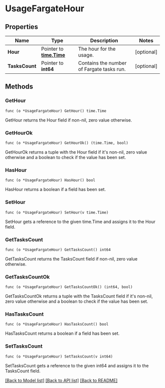 # UsageFargateHour

## Properties

Name | Type | Description | Notes
------------ | ------------- | ------------- | -------------
**Hour** | Pointer to [**time.Time**](time.Time.md) | The hour for the usage. | [optional] 
**TasksCount** | Pointer to **int64** | Contains the number of Fargate tasks run. | [optional] 

## Methods

### GetHour

`func (o *UsageFargateHour) GetHour() time.Time`

GetHour returns the Hour field if non-nil, zero value otherwise.

### GetHourOk

`func (o *UsageFargateHour) GetHourOk() (time.Time, bool)`

GetHourOk returns a tuple with the Hour field if it's non-nil, zero value otherwise
and a boolean to check if the value has been set.

### HasHour

`func (o *UsageFargateHour) HasHour() bool`

HasHour returns a boolean if a field has been set.

### SetHour

`func (o *UsageFargateHour) SetHour(v time.Time)`

SetHour gets a reference to the given time.Time and assigns it to the Hour field.

### GetTasksCount

`func (o *UsageFargateHour) GetTasksCount() int64`

GetTasksCount returns the TasksCount field if non-nil, zero value otherwise.

### GetTasksCountOk

`func (o *UsageFargateHour) GetTasksCountOk() (int64, bool)`

GetTasksCountOk returns a tuple with the TasksCount field if it's non-nil, zero value otherwise
and a boolean to check if the value has been set.

### HasTasksCount

`func (o *UsageFargateHour) HasTasksCount() bool`

HasTasksCount returns a boolean if a field has been set.

### SetTasksCount

`func (o *UsageFargateHour) SetTasksCount(v int64)`

SetTasksCount gets a reference to the given int64 and assigns it to the TasksCount field.


[[Back to Model list]](../README.md#documentation-for-models) [[Back to API list]](../README.md#documentation-for-api-endpoints) [[Back to README]](../README.md)


